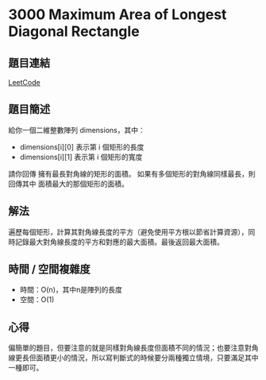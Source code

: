 # 3000 Maximum Area of Longest Diagonal Rectangle

## 題目連結
[LeetCode](https://leetcode.com/problems/maximum-area-of-longest-diagonal-rectangle)

## 題目簡述
給你一個二維整數陣列 dimensions，其中：
- dimensions[i][0] 表示第 i 個矩形的長度
- dimensions[i][1] 表示第 i 個矩形的寬度

請你回傳 擁有最長對角線的矩形的面積。
如果有多個矩形的對角線同樣最長，則回傳其中 面積最大的那個矩形的面積。

## 解法
遍歷每個矩形，計算其對角線長度的平方（避免使用平方根以節省計算資源），同時記錄最大對角線長度的平方和對應的最大面積。最後返回最大面積。

## 時間 / 空間複雜度
- 時間：O(n)，其中n是陣列的長度
- 空間：O(1)

## 心得
偏簡單的題目，但要注意的就是同樣對角線長度但面積不同的情況；也要注意對角線更長但面積更小的情況，所以寫判斷式的時候要分兩種獨立情境，只要滿足其中一種即可。
